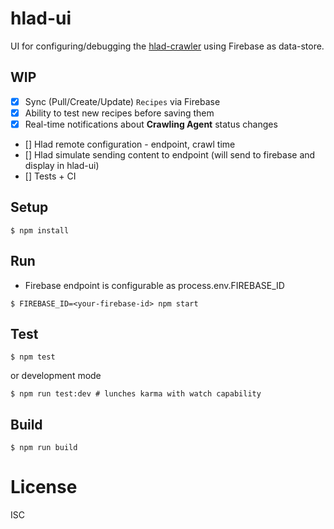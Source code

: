 # hlad-ui

UI for configuring/debugging the [hlad-crawler](https://github.com/vire/hlad) using Firebase as data-store.
    
## WIP

- [x] Sync (Pull/Create/Update) `Recipes` via Firebase
- [x] Ability to test new recipes before saving them
- [x] Real-time notifications about **Crawling Agent** status changes
- [] Hlad remote configuration - endpoint, crawl time
- [] Hlad simulate sending content to endpoint (will send to firebase and display in hlad-ui)
- [] Tests + CI

## Setup

```
$ npm install
```

## Run

- Firebase endpoint is configurable as process.env.FIREBASE_ID

```
$ FIREBASE_ID=<your-firebase-id> npm start
```

## Test

```
$ npm test
```

or development mode

```
$ npm run test:dev # lunches karma with watch capability
```

## Build

```
$ npm run build
```

# License

ISC
